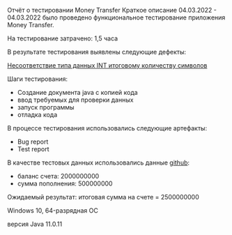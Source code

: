 Отчёт о тестировании Money Transfer
Краткое описание
04.03.2022 - 04.03.2022 было проведено функциональное тестирование приложения Money Transfer.

На тестирование затрачено: 1,5 часа

В результате тестирования выявлены следующие дефекты:

[Несоответствие типа данных INT итоговому количеству символов](https://github.com/99Dean99/Transfer/issues/1#issue-1160854730)

Шаги тестирования:

* Создание документа java с копией кода
* ввод требуемых для проверки данных 
* запуск программы 
* отладка кода

В процессе тестирования использовались следующие артефакты:
- Bug report
- Test report

В качестве тестовых данных использовались данные [github](https://github.com/netology-code/javaqa-homeworks/tree/master/programming):
- баланс счета: 2000000000
- сумма пополнения: 500000000 
 
Oжидаемый результат: итоговая сумма на счете = 2500000000


Windows 10, 64-разрядная ОС

версия Java 11.0.11
